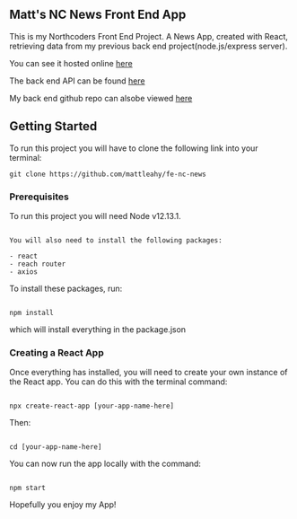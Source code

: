 ## Matt's NC News Front End App

This is my Northcoders Front End Project. A News App, created with React, retrieving data from my previous back end project(node.js/express server).

You can see it hosted online [here](https://matt-fe-nc-news.herokuapp.com/)

The back end API can be found [here](https://matt-nc-news.herokuapp.com/)

My back end github repo can alsobe viewed [here](https://github.com/mattleahy/be-nc-news)

## Getting Started

To run this project you will have to clone the following link into your terminal:

```
git clone https://github.com/mattleahy/fe-nc-news
```

### Prerequisites

To run this project you will need Node v12.13.1.

```

You will also need to install the following packages:

- react
- reach router
- axios

```

To install these packages, run:

```

npm install

```

which will install everything in the package.json

### Creating a React App

Once everything has installed, you will need to create your own instance of the React app. You can do this with the terminal command:

```

npx create-react-app [your-app-name-here]

```

Then:

```

cd [your-app-name-here]

```

You can now run the app locally with the command:

```

npm start

```

Hopefully you enjoy my App!

